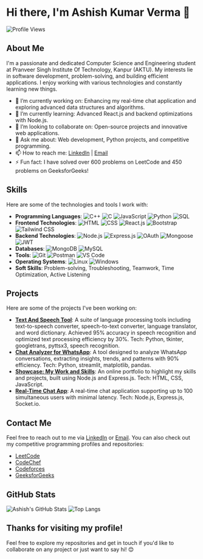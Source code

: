 

<!--
**ashishverma4822/ashishverma4822** is a ✨ _special_ ✨ repository because its `README.md` (this file) appears on your GitHub profile.

Here are some ideas to get you started:

- 🔭 I’m currently working on ...
- 🌱 I’m currently learning ...
- 👯 I’m looking to collaborate on ...
- 🤔 I’m looking for help with ...
- 💬 Ask me about ...
- 📫 How to reach me: ...
- 😄 Pronouns: ...
- ⚡ Fun fact: ...
-->

# Hi there, I'm Ashish Kumar Verma 👋

![Profile Views](https://komarev.com/ghpvc/?username=ashishverma4822&color=green)

## About Me

I'm a passionate and dedicated Computer Science and Engineering student at Pranveer Singh Institute Of Technology, Kanpur (AKTU). My interests lie in software development, problem-solving, and building efficient applications. I enjoy working with various technologies and constantly learning new things.

- 🔭 I’m currently working on: Enhancing my real-time chat application and exploring advanced data structures and algorithms.
- 🌱 I’m currently learning: Advanced React.js and backend optimizations with Node.js.
- 👯 I’m looking to collaborate on: Open-source projects and innovative web applications.
- 💬 Ask me about: Web development, Python projects, and competitive programming.
- 📫 How to reach me: [LinkedIn](https://www.linkedin.com/in/ashishverma4822/) | [Email](mailto:vashishk2003@gmail.com)
- ⚡ Fun fact: I have solved over 600 problems on LeetCode and 450 problems on GeeksforGeeks!

## Skills

Here are some of the technologies and tools I work with:

- **Programming Languages**: ![C++](https://img.shields.io/badge/-C++-333333?style=flat&logo=cplusplus) ![C](https://img.shields.io/badge/-C-333333?style=flat&logo=c) ![JavaScript](https://img.shields.io/badge/-JavaScript-333333?style=flat&logo=javascript) ![Python](https://img.shields.io/badge/-Python-333333?style=flat&logo=python) ![SQL](https://img.shields.io/badge/-SQL-333333?style=flat&logo=sql)
- **Frontend Technologies**: ![HTML](https://img.shields.io/badge/-HTML-333333?style=flat&logo=html5) ![CSS](https://img.shields.io/badge/-CSS-333333?style=flat&logo=css3) ![React.js](https://img.shields.io/badge/-React-333333?style=flat&logo=react) ![Bootstrap](https://img.shields.io/badge/-Bootstrap-333333?style=flat&logo=bootstrap) ![Tailwind CSS](https://img.shields.io/badge/-Tailwind_CSS-333333?style=flat&logo=tailwind-css)
- **Backend Technologies**: ![Node.js](https://img.shields.io/badge/-Node.js-333333?style=flat&logo=node.js) ![Express.js](https://img.shields.io/badge/-Express.js-333333?style=flat&logo=express) ![OAuth](https://img.shields.io/badge/-OAuth-333333?style=flat&logo=oauth) ![Mongoose](https://img.shields.io/badge/-Mongoose-333333?style=flat&logo=mongoose) ![JWT](https://img.shields.io/badge/-JWT-333333?style=flat&logo=json-web-tokens)
- **Databases**: ![MongoDB](https://img.shields.io/badge/-MongoDB-333333?style=flat&logo=mongodb) ![MySQL](https://img.shields.io/badge/-MySQL-333333?style=flat&logo=mysql)
- **Tools**: ![Git](https://img.shields.io/badge/-Git-333333?style=flat&logo=git) ![Postman](https://img.shields.io/badge/-Postman-333333?style=flat&logo=postman) ![VS Code](https://img.shields.io/badge/-VS_Code-333333?style=flat&logo=visual-studio-code)
- **Operating Systems**: ![Linux](https://img.shields.io/badge/-Linux-333333?style=flat&logo=linux) ![Windows](https://img.shields.io/badge/-Windows-333333?style=flat&logo=windows)
- **Soft Skills**: Problem-solving, Troubleshooting, Teamwork, Time Optimization, Active Listening

## Projects

Here are some of the projects I've been working on:

- [**Text And Speech Tool**](https://github.com/ashishverma4822/Project/tree/main/Project%20(22-23)/Final_Prohect_file): A suite of language processing tools including text-to-speech converter, speech-to-text converter, language translator, and word dictionary. Achieved 95% accuracy in speech recognition and optimized text processing efficiency by 30%. Tech: Python, tkinter, googletrans, pyttsx3, speech recognition.
- [**Chat Analyzer for WhatsApp**](https://github.com/ashishverma4822/Project/tree/main/Whatsapp%20Chat%20Analyzer): A tool designed to analyze WhatsApp conversations, extracting insights, trends, and patterns with 90% efficiency. Tech: Python, streamlit, matplotlib, pandas.
- [**Showcase: My Work and Skills**](https://ashishverma4822.github.io/portFolio/): An online portfolio to highlight my skills and projects, built using Node.js and Express.js. Tech: HTML, CSS, JavaScript.
- [**Real-Time Chat App**](https://aa-uchat-0-1.onrender.com/): A real-time chat application supporting up to 100 simultaneous users with minimal latency. Tech: Node.js, Express.js, Socket.io.

## Contact Me

Feel free to reach out to me via [LinkedIn](https://www.linkedin.com/in/ashishverma4822/) or [Email](mailto:vashishk2003@gmail.com). You can also check out my competitive programming profiles and repositories:

- [LeetCode](https://leetcode.com/vashishk0602/)
- [CodeChef](https://www.codechef.com/users/vashishk0602)
- [Codeforces](https://codeforces.com/profile/vashishk0602)
- [GeeksforGeeks](https://auth.geeksforgeeks.org/user/vashishk0602)

## GitHub Stats

![Ashish's GitHub Stats](https://github-readme-stats.vercel.app/api?username=ashishverma4822&show_icons=true&theme=radical)
![Top Langs](https://github-readme-stats.vercel.app/api/top-langs/?username=ashishverma4822&layout=compact&theme=radical)

## Thanks for visiting my profile!

Feel free to explore my repositories and get in touch if you'd like to collaborate on any project or just want to say hi! 😊

